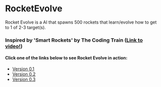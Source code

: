 # RocketEvolve

Rocket Evolve is a AI that spawns 500 rockets that learn/evolve how to get to 1 of 2-3 target(s).
### Inspired by 'Smart Rockets' by The Coding Train ([Link to video!](https://www.youtube.com/watch?v=bGz7mv2vD6g))

#### Click one of the links below to see Rocket Evolve in action:
* [Version 0.1](https://coffeecatrailway.github.io/RocketEvolve/v0.1/index.html)
* [Version 0.2](https://coffeecatrailway.github.io/RocketEvolve/v0.2/index.html)
* [Version 0.3](https://coffeecatrailway.github.io/RocketEvolve/v0.3/index.html)
